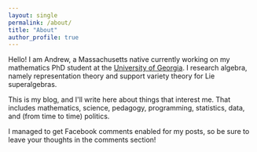 ```yaml
---
layout: single
permalink: /about/
title: "About"
author_profile: true
---
```


Hello! I am Andrew, a Massachusetts native currently working on my mathematics PhD student at the [University of Georgia](http://uga.edu). I research algebra, namely representation theory and support variety theory for Lie superalgebras.

This is my blog, and I'll write here about things that interest me. That includes mathematics, science, pedagogy, programming, statistics, data, and (from time to time) politics.

I managed to get Facebook comments enabled for my posts, so be sure to leave your thoughts in the comments section!
